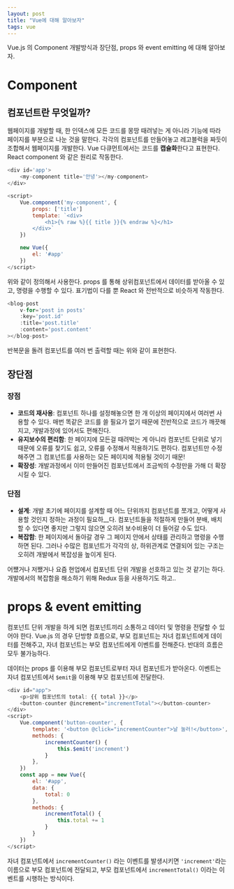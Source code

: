 ```yaml
---
layout: post
title: "Vue에 대해 알아보자"
tags: vue
---
```


Vue.js 의 Component 개발방식과 장단점, props 와 event emitting 에 대해 알아보자.

# Component

## 컴포넌트란 무엇일까?

웹페이지를 개발할 때, 한 인덱스에 모든 코드를 몽땅 때려넣는 게 아니라 기능에 따라 페이지를 부분으로 나눈 것을 말한다. 각각의 컴포넌트를 만들어놓고 레고블럭을 짜듯이 조합해서 웹페이지를 개발한다. Vue 다큐먼트에서는 코드를 **캡슐화**한다고 표현한다. React component 와 같은 원리로 작동한다.

```js
<div id='app'>
    <my-component title='안녕'></my-component>
</div>

<script>
	Vue.component('my-component', {
		props: ['title']
		template: `<div>
			<h1>{% raw %}{{ title }}{% endraw %}</h1>
		</div>`
	})

	new Vue({
		el: '#app'
	})
</script>
```

위와 같이 정의해서 사용한다. props 를 통해 상위컴포넌트에서 데이터를 받아올 수 있고, 명령을 수행할 수 있다. 표기법이 다를 뿐 React 와 전반적으로 비슷하게 작동한다.

```js
<blog-post
	v-for='post in posts'
	:key='post.id'
	:title='post.title'
	:content='post.content'
></blog-post>
```

반복문을 돌려 컴포넌트를 여러 번 출력할 때는 위와 같이 표현한다.

## 장단점

### 장점

-   **코드의 재사용**: 컴포넌트 하나를 설정해놓으면 한 개 이상의 페이지에서 여러번 사용할 수 있다. 매번 똑같은 코드를 쓸 필요가 없기 때문에 전반적으로 코드가 깨끗해지고, 개발과정에 있어서도 편해진다.
-   **유지보수의 편리함**: 한 페이지에 모든걸 때려박는 게 아니라 컴포넌트 단위로 넣기 때문에 오류를 찾기도 쉽고, 오류를 수정해서 적용하기도 편하다. 컴포넌트만 수정해주면 그 컴포넌트를 사용하는 모든 페이지에 적용될 것이기 때문!
-   **확장성**: 개발과정에서 이미 만들어진 컴포넌트에서 조금씩의 수정만을 가해 더 확장시킬 수 있다.

### 단점

-   **설계**: 개발 초기에 페이지를 설계할 때 어느 단위까지 컴포넌트를 쪼개고, 어떻게 사용할 것인지 정하는 과정이 필요하\_\_다. 컴포넌트들을 적절하게 만들어 분배, 배치할 수 있다면 좋지만 그렇지 않으면 오히려 보수비용이 더 들어갈 수도 있다.
-   **복잡함**: 한 페이지에서 돌아갈 경우 그 페이지 안에서 상태를 관리하고 명령을 수행하면 된다. 그러나 수많은 컴포넌트가 각각의 상, 하위관계로 연결되어 있는 구조는 오히려 개발에서 복잡성을 높이게 된다.

어쩄거나 저쨌거나 요즘 현업에서 컴포넌트 단위 개발을 선호하고 있는 것 같기는 하다. 개발에서의 복잡함을 해소하기 위해 Redux 등을 사용하기도 하고..

# props & event emitting

컴포넌트 단위 개발을 하게 되면 컴포넌트끼리 소통하고 데이터 및 명령을 전달할 수 있어야 한다. Vue.js 의 경우 단방향 흐름으로, 부모 컴포넌트는 자녀 컴포넌트에게 데이터를 전해주고, 자녀 컴포넌트는 부모 컴포넌트에게 이벤트를 전해준다. 반대의 흐름은 모두 불가능하다.

데이터는 props 를 이용해 부모 컴포넌트로부터 자녀 컴포넌트가 받아온다. 이벤트는 자녀 컴포넌트에서 `$emit`을 이용해 부모 컴포넌트에 전달한다.

```js
<div id="app">
	<p>상위 컴포넌트의 total: {{ total }}</p>
	<button-counter @increment="incrementTotal"></button-counter>
</div>
<script>
	Vue.component('button-counter', {
		template: '<button @click="incrementCounter">날 눌러!</button>',
		methods: {
			incrementCounter() {
				this.$emit('increment')
			}
		},
	})
	const app = new Vue({
		el: '#app',
		data: {
			total: 0
		},
		methods: {
			incrementTotal() {
				this.total += 1
			}
		}
	})
</script>
```

자녀 컴포넌트에서 `incrementCounter()` 라는 이벤트를 발생시키면 `'increment'`라는 이름으로 부모 컴포넌트에 전달되고, 부모 컴포넌트에서 `incrementTotal()` 이라는 이벤트를 시행하는 방식이다.
